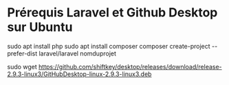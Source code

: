 <h1>Prérequis Laravel et Github Desktop sur Ubuntu</h1>
sudo apt install php
sudo apt install composer
composer create-project --prefer-dist laravel/laravel nomduprojet

sudo wget https://github.com/shiftkey/desktop/releases/download/release-2.9.3-linux3/GitHubDesktop-linux-2.9.3-linux3.deb